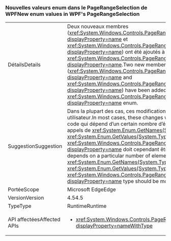 ### <a name="new-enum-values-in-wpfs-pagerangeselection"></a><span data-ttu-id="d3f11-101">Nouvelles valeurs enum dans le PageRangeSelection de WPF</span><span class="sxs-lookup"><span data-stu-id="d3f11-101">New enum values in WPF's PageRangeSelection</span></span>

|   |   |
|---|---|
|<span data-ttu-id="d3f11-102">Détails</span><span class="sxs-lookup"><span data-stu-id="d3f11-102">Details</span></span>|<span data-ttu-id="d3f11-103">Deux nouveaux membres (<xref:System.Windows.Controls.PageRangeSelection.CurrentPage?displayProperty=name> et <xref:System.Windows.Controls.PageRangeSelection.SelectedPages?displayProperty=name>) ont été ajoutés à l’énumération <xref:System.Windows.Controls.PageRangeSelection?displayProperty=name>.</span><span class="sxs-lookup"><span data-stu-id="d3f11-103">Two new members (<xref:System.Windows.Controls.PageRangeSelection.CurrentPage?displayProperty=name> and <xref:System.Windows.Controls.PageRangeSelection.SelectedPages?displayProperty=name>) have been added to the <xref:System.Windows.Controls.PageRangeSelection?displayProperty=name> enum.</span></span>|
|<span data-ttu-id="d3f11-104">Suggestion</span><span class="sxs-lookup"><span data-stu-id="d3f11-104">Suggestion</span></span>|<span data-ttu-id="d3f11-105">Dans la plupart des cas, ces modifications n’affectent pas le code utilisateur.</span><span class="sxs-lookup"><span data-stu-id="d3f11-105">In most cases, these changes won't impact user code.</span></span> <span data-ttu-id="d3f11-106">Le code qui dépend d’un certain nombre d’éléments existants dans les appels de <xref:System.Enum.GetNames(System.Type)> et de <xref:System.Enum.GetValues(System.Type)> sur le type <xref:System.Windows.Controls.PageRangeSelection?displayProperty=name> doit cependant être modifié.</span><span class="sxs-lookup"><span data-stu-id="d3f11-106">Code that depends on a particular number of elements existing in <xref:System.Enum.GetNames(System.Type)> or <xref:System.Enum.GetValues(System.Type)> calls on the <xref:System.Windows.Controls.PageRangeSelection?displayProperty=name> type should be modified, though.</span></span>|
|<span data-ttu-id="d3f11-107">Portée</span><span class="sxs-lookup"><span data-stu-id="d3f11-107">Scope</span></span>|<span data-ttu-id="d3f11-108">Microsoft Edge</span><span class="sxs-lookup"><span data-stu-id="d3f11-108">Edge</span></span>|
|<span data-ttu-id="d3f11-109">Version</span><span class="sxs-lookup"><span data-stu-id="d3f11-109">Version</span></span>|<span data-ttu-id="d3f11-110">4.5</span><span class="sxs-lookup"><span data-stu-id="d3f11-110">4.5</span></span>|
|<span data-ttu-id="d3f11-111">Type</span><span class="sxs-lookup"><span data-stu-id="d3f11-111">Type</span></span>|<span data-ttu-id="d3f11-112">Runtime</span><span class="sxs-lookup"><span data-stu-id="d3f11-112">Runtime</span></span>|
|<span data-ttu-id="d3f11-113">API affectées</span><span class="sxs-lookup"><span data-stu-id="d3f11-113">Affected APIs</span></span>|<ul><li><xref:System.Windows.Controls.PageRangeSelection?displayProperty=nameWithType></li></ul>|

